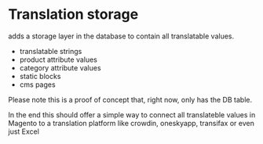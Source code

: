 # Translation storage

adds a storage layer in the database to contain all translatable values.
- translatable strings
- product attribute values
- category attribute values
- static blocks
- cms pages

Please note this is a proof of concept that, right now, only has the DB table.

In the end this should offer a simple way to connect all translateble values in Magento to a translation platform like
crowdin, oneskyapp, transifax or even just Excel